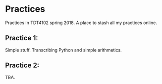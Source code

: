 # Practices

Practices in TDT4102 spring 2018.
A place to stash all my practices online.

## Practice 1:

Simple stuff.
Transcribing Python and simple arithmetics.

## Practice 2:

TBA.
